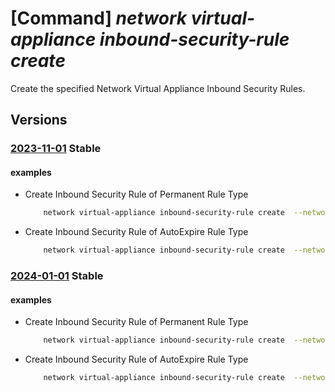 # [Command] _network virtual-appliance inbound-security-rule create_

Create the specified Network Virtual Appliance Inbound Security Rules.

## Versions

### [2023-11-01](/Resources/mgmt-plane/L3N1YnNjcmlwdGlvbnMve30vcmVzb3VyY2Vncm91cHMve30vcHJvdmlkZXJzL21pY3Jvc29mdC5uZXR3b3JrL25ldHdvcmt2aXJ0dWFsYXBwbGlhbmNlcy97fS9pbmJvdW5kc2VjdXJpdHlydWxlcy97fQ==/2023-11-01.xml) **Stable**

<!-- mgmt-plane /subscriptions/{}/resourcegroups/{}/providers/microsoft.network/networkvirtualappliances/{}/inboundsecurityrules/{} 2023-11-01 -->

#### examples

- Create Inbound Security Rule of Permanent Rule Type
    ```bash
        network virtual-appliance inbound-security-rule create  --network-virtual-appliance-name "MyName" -g "MyRG" --subscription {subID} --rule-type "Permanent" --name "PermanentRuleCollection" --rules "[{name:'inboundRule',protocol:'TCP',destination-port-ranges:['80-120'],applies-on:['slbIP'],source-address-prefix:'*'}]"
    ```

- Create Inbound Security Rule of AutoExpire Rule Type
    ```bash
        network virtual-appliance inbound-security-rule create  --network-virtual-appliance-name "MyName" -g "MyRG" --subscription {subID} --rule-type "AutoExpire" --name "TemporaryRuleCollection" --rules "[{name:'inboundRule',protocol:'TCP',destination-port-ranges:['80-120'],applies-on:['publicnicipconfig'],source-address-prefix:'20.0.0.0/32'}]"
    ```

### [2024-01-01](/Resources/mgmt-plane/L3N1YnNjcmlwdGlvbnMve30vcmVzb3VyY2Vncm91cHMve30vcHJvdmlkZXJzL21pY3Jvc29mdC5uZXR3b3JrL25ldHdvcmt2aXJ0dWFsYXBwbGlhbmNlcy97fS9pbmJvdW5kc2VjdXJpdHlydWxlcy97fQ==/2024-01-01.xml) **Stable**

<!-- mgmt-plane /subscriptions/{}/resourcegroups/{}/providers/microsoft.network/networkvirtualappliances/{}/inboundsecurityrules/{} 2024-01-01 -->

#### examples

- Create Inbound Security Rule of Permanent Rule Type
    ```bash
        network virtual-appliance inbound-security-rule create  --network-virtual-appliance-name "MyName" -g "MyRG" --subscription {subID} --rule-type "Permanent" --name "PermanentRuleCollection" --rules "[{name:'inboundRule',protocol:'TCP',destination-port-ranges:['80-120'],applies-on:['slbIP'],source-address-prefix:'*'}]"
    ```

- Create Inbound Security Rule of AutoExpire Rule Type
    ```bash
        network virtual-appliance inbound-security-rule create  --network-virtual-appliance-name "MyName" -g "MyRG" --subscription {subID} --rule-type "AutoExpire" --name "TemporaryRuleCollection" --rules "[{name:'inboundRule',protocol:'TCP',destination-port-ranges:['80-120'],applies-on:['publicnicipconfig'],source-address-prefix:'20.0.0.0/32'}]"
    ```
